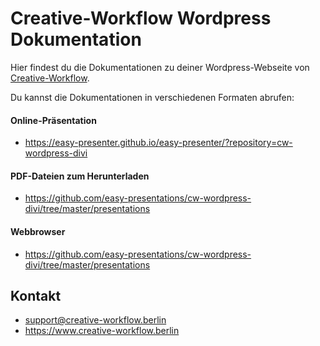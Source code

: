 # Creative-Workflow Wordpress Dokumentation

Hier findest du die Dokumentationen zu deiner Wordpress-Webseite von [Creative-Workflow](https://www.creative-workflow.berlin).

Du kannst die Dokumentationen in verschiedenen Formaten abrufen:

#### Online-Präsentation

  * https://easy-presenter.github.io/easy-presenter/?repository=cw-wordpress-divi


#### PDF-Dateien zum Herunterladen

  * https://github.com/easy-presentations/cw-wordpress-divi/tree/master/presentations


#### Webbrowser

  * https://github.com/easy-presentations/cw-wordpress-divi/tree/master/presentations


## Kontakt
  * [support@creative-workflow.berlin](mailto:support@creative-workflow.berlin)
  * https://www.creative-workflow.berlin
